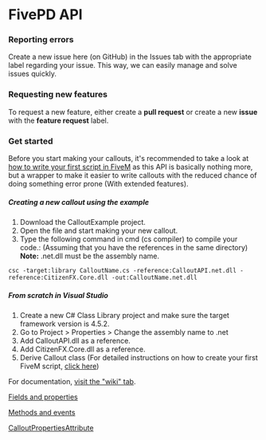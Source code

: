 # FivePD API

### Reporting errors

Create a new issue here (on GitHub) in the Issues tab with the appropriate label regarding your issue. This way, we can easily manage and solve issues quickly.

### Requesting new features

To request a new feature, either create a **pull request** or create a new **issue** with the **feature request** label.

### Get started

Before you start making your callouts, it's recommended to take a look at [how to write your first script in FiveM](https://docs.fivem.net/docs/scripting-manual/runtimes/csharp/) as this API is basically nothing more, but a wrapper to make it easier to write callouts with the reduced chance of doing something error prone (With extended features).

##### Creating a new callout using the example
1. Download the CalloutExample project.
2. Open the file and start making your new callout.
3. Type the following command in cmd (cs compiler) to compile your code.: (Assuming that you have the references in the same directory)<br/>
**Note:** .net.dll must be the assembly name.
```
csc -target:library CalloutName.cs -reference:CalloutAPI.net.dll -reference:CitizenFX.Core.dll -out:CalloutName.net.dll
```

##### From scratch in Visual Studio
1. Create a new C# Class Library project and make sure the target framework version is 4.5.2.
2. Go to Project > <ProjectName> Properties > Change the assembly name to <ProjectName>.net
2. Add CalloutAPI.dll as a reference.
3. Add CitizenFX.Core.dll as a reference.
4. Derive Callout class
(For detailed instructions on how to create your first FiveM script, [click here](https://docs.fivem.net/docs/scripting-manual/runtimes/csharp/ "refer here"))

For documentation, [visit the "wiki" tab](https://github.com/KDani-99/FivePD-API/wiki).

[Fields and properties](https://github.com/KDani-99/FivePD-API/wiki/Fields-and-Properties)

[Methods and events](https://github.com/KDani-99/FivePD-API/wiki/Methods-and-Events)

[CalloutPropertiesAttribute](https://github.com/KDani-99/FivePD-API/wiki/CalloutPropertiesAttribute)
